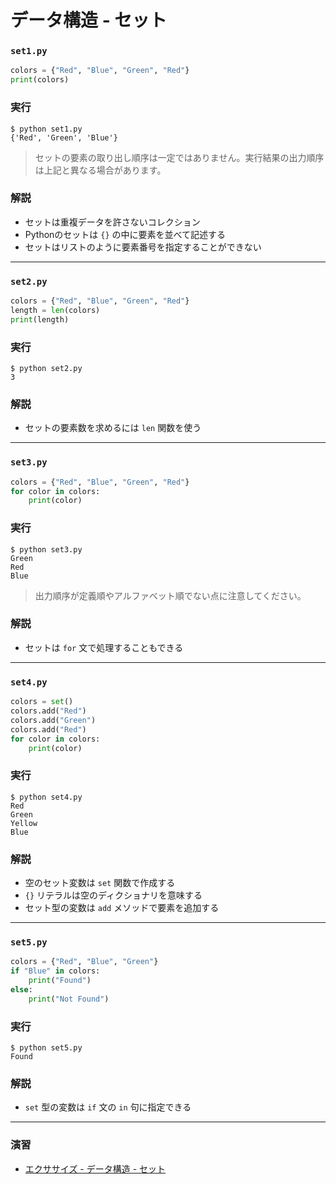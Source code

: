 # データ構造 - セット

### `set1.py`

``` python
colors = {"Red", "Blue", "Green", "Red"}
print(colors)
```

### 実行

``` 
$ python set1.py
{'Red', 'Green', 'Blue'}
```

> セットの要素の取り出し順序は一定ではありません。実行結果の出力順序は上記と異なる場合があります。


### 解説

* セットは重複データを許さないコレクション
* Pythonのセットは `{}` の中に要素を並べて記述する
* セットはリストのように要素番号を指定することができない


---

### `set2.py`

``` python
colors = {"Red", "Blue", "Green", "Red"}
length = len(colors)
print(length)
```

### 実行

``` 
$ python set2.py 
3
```

### 解説

* セットの要素数を求めるには `len` 関数を使う

---

### `set3.py`

``` python
colors = {"Red", "Blue", "Green", "Red"}
for color in colors:
    print(color)
```

### 実行

``` 
$ python set3.py
Green
Red
Blue
```

> 出力順序が定義順やアルファベット順でない点に注意してください。

### 解説

* セットは `for` 文で処理することもできる

---

### `set4.py`

``` python
colors = set()
colors.add("Red")
colors.add("Green")
colors.add("Red")
for color in colors:
    print(color)
```

### 実行

``` 
$ python set4.py
Red
Green
Yellow
Blue
```

### 解説

* 空のセット変数は `set` 関数で作成する
* `{}` リテラルは空のディクショナリを意味する
* セット型の変数は `add` メソッドで要素を追加する

---

### `set5.py`

``` python
colors = {"Red", "Blue", "Green"}
if "Blue" in colors:
    print("Found")
else:
    print("Not Found")
```

### 実行

``` 
$ python set5.py
Found
```

### 解説

* `set` 型の変数は `if` 文の `in` 句に指定できる

---

### 演習

* [エクササイズ - データ構造 - セット](../ex/08_basic_ex.md)

